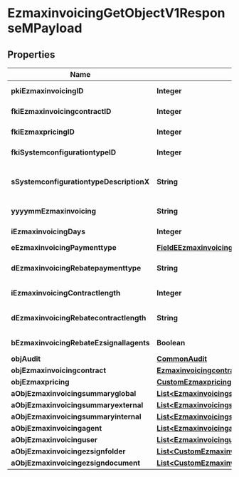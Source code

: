 

# EzmaxinvoicingGetObjectV1ResponseMPayload

## Properties

Name | Type | Description | Notes
------------ | ------------- | ------------- | -------------
**pkiEzmaxinvoicingID** | **Integer** | The unique ID of the Ezmaxinvoicing |  [optional]
**fkiEzmaxinvoicingcontractID** | **Integer** | The unique ID of the Ezmaxinvoicingcontract | 
**fkiEzmaxpricingID** | **Integer** | The unique ID of the Ezmaxpricing | 
**fkiSystemconfigurationtypeID** | **Integer** | The unique ID of the Systemconfigurationtype | 
**sSystemconfigurationtypeDescriptionX** | **String** | The description of the Systemconfigurationtype in the language of the requester | 
**yyyymmEzmaxinvoicing** | **String** | The YYYYMM period of the Ezmaxinvoicing | 
**iEzmaxinvoicingDays** | **Integer** | The number of days invoiced | 
**eEzmaxinvoicingPaymenttype** | [**FieldEEzmaxinvoicingPaymenttype**](FieldEEzmaxinvoicingPaymenttype.md) |  | 
**dEzmaxinvoicingRebatepaymenttype** | **String** | The percentage of rebate depending of the payment type | 
**iEzmaxinvoicingContractlength** | **Integer** | The length of the contract in years | 
**dEzmaxinvoicingRebatecontractlength** | **String** | The percentage of rebate depending of the contract length | 
**bEzmaxinvoicingRebateEzsignallagents** | **Boolean** | Whether the rebate for eZsign is for all agents | 
**objAudit** | [**CommonAudit**](CommonAudit.md) |  |  [optional]
**objEzmaxinvoicingcontract** | [**EzmaxinvoicingcontractResponseCompound**](EzmaxinvoicingcontractResponseCompound.md) |  | 
**objEzmaxpricing** | [**CustomEzmaxpricingResponse**](CustomEzmaxpricingResponse.md) |  | 
**aObjEzmaxinvoicingsummaryglobal** | [**List&lt;EzmaxinvoicingsummaryglobalResponseCompound&gt;**](EzmaxinvoicingsummaryglobalResponseCompound.md) |  | 
**aObjEzmaxinvoicingsummaryexternal** | [**List&lt;EzmaxinvoicingsummaryexternalResponseCompound&gt;**](EzmaxinvoicingsummaryexternalResponseCompound.md) |  | 
**aObjEzmaxinvoicingsummaryinternal** | [**List&lt;EzmaxinvoicingsummaryinternalResponseCompound&gt;**](EzmaxinvoicingsummaryinternalResponseCompound.md) |  | 
**aObjEzmaxinvoicingagent** | [**List&lt;EzmaxinvoicingagentResponseCompound&gt;**](EzmaxinvoicingagentResponseCompound.md) |  | 
**aObjEzmaxinvoicinguser** | [**List&lt;EzmaxinvoicinguserResponseCompound&gt;**](EzmaxinvoicinguserResponseCompound.md) |  | 
**aObjEzmaxinvoicingezsignfolder** | [**List&lt;CustomEzmaxinvoicingEzsignfolderResponse&gt;**](CustomEzmaxinvoicingEzsignfolderResponse.md) |  | 
**aObjEzmaxinvoicingezsigndocument** | [**List&lt;CustomEzmaxinvoicingEzsigndocumentResponse&gt;**](CustomEzmaxinvoicingEzsigndocumentResponse.md) |  | 




